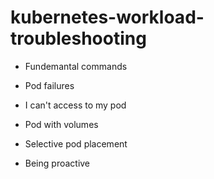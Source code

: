 # kubernetes-workload-troubleshooting

* Fundemantal commands

* Pod failures

* I can't access to my pod

* Pod with volumes

* Selective pod placement

* Being proactive
